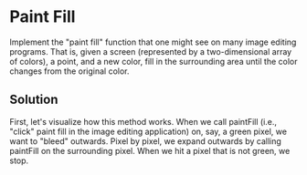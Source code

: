 # Paint Fill

Implement the "paint fill" function that one might see on many image editing programs. That is, given a screen
(represented by a two-dimensional array of colors), a point, and a new color, fill in the surrounding area until the
color changes from the original color.

## Solution

First, let's visualize how this method works. When we call paintFill (i.e., "click" paint fill in the image editing
application) on, say, a green pixel, we want to "bleed" outwards. Pixel by pixel, we expand outwards by calling
paintFill on the surrounding pixel. When we hit a pixel that is not green, we stop.

 